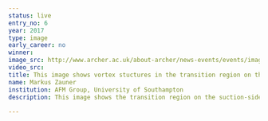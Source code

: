 ```yaml
---
status: live
entry_no: 6
year: 2017
type: image 
early_career: no 
winner: 
image_src: http://www.archer.ac.uk/about-archer/news-events/events/image-comp/gallery-2017/06_Entry_800.jpg
video_src: 
title: This image shows vortex stuctures in the transition region on the suction-side surface of a transonic airfoil.
name: Markus Zauner
institution: AFM Group, University of Southampton
description: This image shows the transition region on the suction-side surface of an aircraft wing-section. Coherent vortices are identified by Q-criteria surfaces, which is a well established method in the field of computational fluid dynamics. The iso-surfaces are coloured by their local vorticity magnitude, where yellow suggests high vorticity, while light blue denotes lower vorticity levels. A rapid turbulent breakdown can be observed after near-wall streaks are stretched by big 2D vortex sturctures. The presented snapshot is taken from a 3D direct numerical simulation of an airfoil in a transonic free-stream at Mach 0.7, considering a Reynolds number of 500,000. The spanwise periodic domain extent is a quarter of the axial chord length resulting in a grid that consists of more than 5 billion cells. The simulation is carried out on ARCHER using more than 60,000 cores.  
  
---
```

